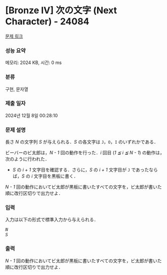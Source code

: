 # [Bronze IV] 次の文字 (Next Character) - 24084 

[문제 링크](https://www.acmicpc.net/problem/24084) 

### 성능 요약

메모리: 2024 KB, 시간: 0 ms

### 분류

구현, 문자열

### 제출 일자

2024년 12월 8일 00:28:10

### 문제 설명

<p>長さ <var>N</var> の文字列 <var>S</var> が与えられる．<var>S</var> の各文字は <code>J</code>，<code>O</code>，<code>I</code> のいずれかである．</p>

<p>ビーバーのビ太郎は，<var>N - 1</var> 回の動作を行った．<var>i</var> 回目 (<var>1 ≦ i ≦ N - 1</var>) の動作は，次のように行われた．</p>

<ul>
	<li><var>S</var> の <var>i + 1</var> 文字目を確認する．さらに，<var>S</var> の <var>i + 1</var> 文字目が <code>J</code> であったならば，<var>S</var> の <var>i</var> 文字目を黒板に書く．</li>
</ul>

<p><var>N - 1</var> 回の動作においてビ太郎が黒板に書いたすべての文字を，ビ太郎が書いた順に改行区切りで出力せよ．</p>

### 입력 

 <p>入力は以下の形式で標準入力から与えられる．</p>

<pre><var>N</var>
<var>S</var></pre>

### 출력 

 <p><var>N - 1</var> 回の動作においてビ太郎が黒板に書いたすべての文字を，ビ太郎が書いた順に改行区切りで出力せよ．</p>

